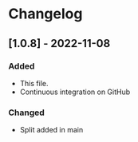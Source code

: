 # Changelog

## [1.0.8] - 2022-11-08

### Added

- This file.
- Continuous integration on GitHub


### Changed

- Split added in main

